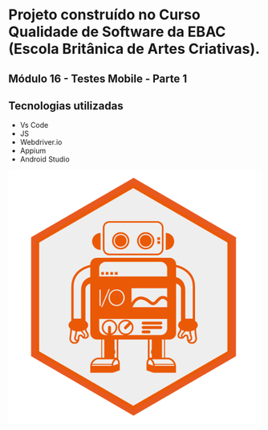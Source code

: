 # Projeto construído no Curso Qualidade de Software da EBAC (Escola Britânica de Artes Criativas).

## Módulo 16 - Testes Mobile - Parte 1


## Tecnologias utilizadas

- Vs Code
- JS
- Webdriver.io
- Appium
- Android Studio



![preview](./.github/preview.png)